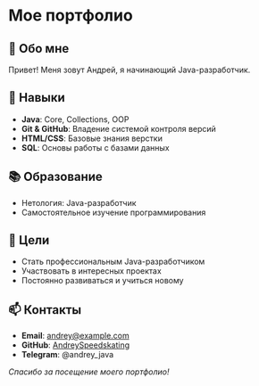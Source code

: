 ﻿# Мое портфолио

## 👋 Обо мне
Привет! Меня зовут Андрей, я начинающий Java-разработчик.

## 🚀 Навыки
- **Java**: Core, Collections, OOP
- **Git & GitHub**: Владение системой контроля версий
- **HTML/CSS**: Базовые знания верстки
- **SQL**: Основы работы с базами данных

## 📚 Образование
- Нетология: Java-разработчик
- Самостоятельное изучение программирования

## 🎯 Цели
- Стать профессиональным Java-разработчиком
- Участвовать в интересных проектах
- Постоянно развиваться и учиться новому

## 📫 Контакты
- **Email**: andrey@example.com
- **GitHub**: [AndreySpeedskating](https://github.com/AndreySpeedskating)
- **Telegram**: @andrey_java

*Спасибо за посещение моего портфолио!*

